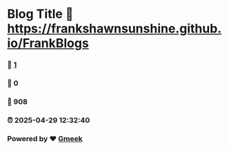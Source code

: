 # Blog Title :link: https://frankshawnsunshine.github.io/FrankBlogs 
### :page_facing_up: [1](https://frankshawnsunshine.github.io/FrankBlogs/tag.html) 
### :speech_balloon: 0 
### :hibiscus: 908 
### :alarm_clock: 2025-04-29 12:32:40 
### Powered by :heart: [Gmeek](https://github.com/Meekdai/Gmeek)
